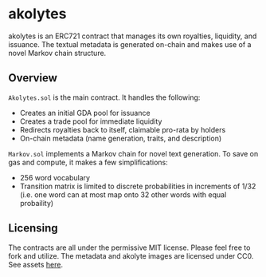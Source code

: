 # akolytes

akolytes is an ERC721 contract that manages its own royalties, liquidity, and issuance. The textual metadata is generated on-chain and makes use of a novel Markov chain structure.

## Overview

`Akolytes.sol` is the main contract. It handles the following:

- Creates an initial GDA pool for issuance
- Creates a trade pool for immediate liquidity
- Redirects royalties back to itself, claimable pro-rata by holders
- On-chain metadata (name generation, traits, and description)

`Markov.sol` implements a Markov chain for novel text generation. To save on gas and compute, it makes a few simplifications:

- 256 word vocabulary
- Transition matrix is limited to discrete probabilities in increments of 1/32 (i.e. one word can at most map onto 32 other words with equal probaility)

## Licensing

The contracts are all under the permissive MIT license. Please feel free to fork and utilize. The metadata and akolyte images are licensed under CC0. See assets [here](https://github.com/0xmons/akolytes-images/tree/main).